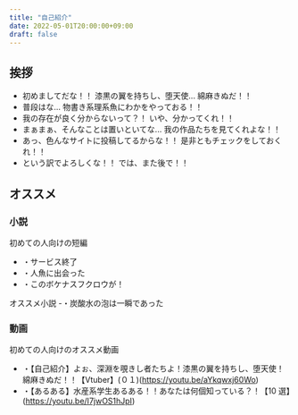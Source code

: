 ```yaml
---
title: "自己紹介"
date: 2022-05-01T20:00:00+09:00
draft: false
---
```

## 挨拶

- 初めましてだな！！ 漆黒の翼を持ちし、堕天使... 綿麻きぬだ！！
- 普段はな... 物書き系理系魚にわかをやっておる！！
- 我の存在が良く分からないって？！ いや、分かってくれ！！
- まぁまぁ、そんなことは置いといてな... 我の作品たちを見てくれよな！！
- あっ、色んなサイトに投稿してるからな！！ 是非ともチェックをしておくれ！！
- という訳でよろしくな！！ では、また後で！！

## オススメ
### 小説
 初めての人向けの短編
- ・サービス終了
- ・人魚に出会った
- ・このボケナスフクロウが！

オススメ小説
-・炭酸水の泡は一瞬であった

### 動画
初めての人向けのオススメ動画
- ・【自己紹介】よぉ、深淵を覗きし者たちよ！漆黒の翼を持ちし、堕天使！綿麻きぬだ！！【Vtuber】(０１)(https://youtu.be/aYkqwxj60Wo)
- ・【あるある】水産系学生あるある！！あなたは何個知っている？！【10 選】(https://youtu.be/I7jwOS1hJpI)
